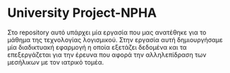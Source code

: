 # University Project-NPHA
Στο repository αυτό υπάρχει μία εργασία που μας ανατέθηκε για το μάθημα της τεχνολογίας λογισμικού. Στην εργασία αυτή δημιουργήσαμε μία διαδικτυακή εφαρμογή η οποία εξετάζει δεδομένα και τα επεξεργάζεται για την έρευνα που αφορά την αλληλεπίδραση των μεσήλικων με τον ιατρικό τομέα.
